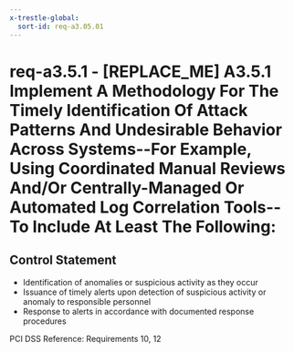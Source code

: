 ```yaml
---
x-trestle-global:
  sort-id: req-a3.05.01
---
```


# req-a3.5.1 - \[REPLACE_ME\] A3.5.1 Implement A Methodology For The Timely Identification Of Attack Patterns And Undesirable Behavior Across Systems--For Example, Using Coordinated Manual Reviews And/Or Centrally-Managed Or Automated Log Correlation Tools-- To Include At Least The Following:

## Control Statement

* Identification of anomalies or suspicious activity as they
occur
* Issuance of timely alerts upon detection of suspicious activity
or anomaly to responsible personnel
* Response to alerts in accordance with documented response procedures

PCI DSS Reference: Requirements 10, 12
